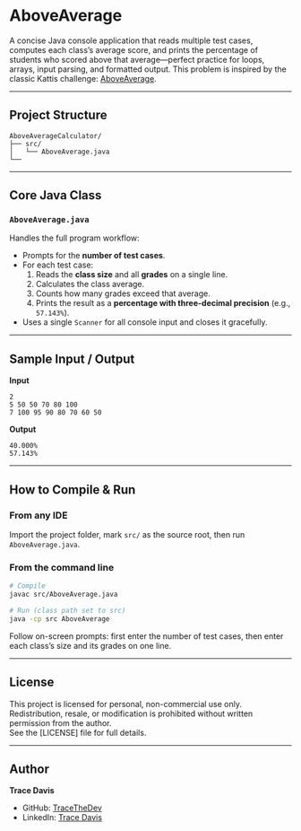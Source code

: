 # AboveAverage

A concise Java console application that reads multiple test cases, computes each class’s average score, and prints the percentage of students who scored above that average—perfect practice for loops, arrays, input parsing, and formatted output.
This problem is inspired by the classic Kattis challenge: [AboveAverage](https://open.kattis.com/problems/aboveaverage).

---

## Project Structure

```
AboveAverageCalculator/
├── src/
│   └── AboveAverage.java
└──
```

---

## Core Java Class

### `AboveAverage.java`
Handles the full program workflow:

- Prompts for the **number of test cases**.  
- For each test case:  
  1. Reads the **class size** and all **grades** on a single line.  
  2. Calculates the class average.  
  3. Counts how many grades exceed that average.  
  4. Prints the result as a **percentage with three-decimal precision** (e.g., `57.143%`).  
- Uses a single `Scanner` for all console input and closes it gracefully.

---

## Sample Input / Output

**Input**  
```
2
5 50 50 70 80 100
7 100 95 90 80 70 60 50
```

**Output**  
```
40.000%
57.143%
```
</details>

---

## How to Compile & Run

### From any IDE  
Import the project folder, mark `src/` as the source root, then run `AboveAverage.java`.

### From the command line  
```bash
# Compile
javac src/AboveAverage.java

# Run (class path set to src)
java -cp src AboveAverage
```

Follow on-screen prompts: first enter the number of test cases, then enter each class’s size and its grades on one line.

---

## License
This project is licensed for personal, non-commercial use only. Redistribution, resale, or modification is prohibited without written permission from the author.  
See the [LICENSE] file for full details.

---

## Author

**Trace Davis**  
- GitHub: [TraceTheDev](https://github.com/TraceTheDev)  
- LinkedIn: [Trace Davis](https://www.linkedin.com/in/trace-d-926380138/)
